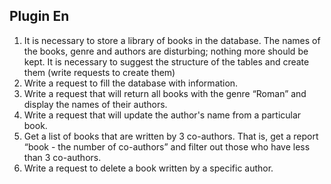 ## Plugin En
1.  It is necessary to store a library of books in the database. The names of the books, genre and authors are disturbing; nothing more should be kept. It is necessary to suggest the structure of the tables and create them (write requests to create them)
2. Write a request to fill the database with information.
3. Write a request that will return all books with the genre “Roman” and display the names of their authors.
4. Write a request that will update the author's name from a particular book.
5. Get a list of books that are written by 3 co-authors. That is, get a report “book - the number of co-authors” and filter out those who have less than 3 co-authors.
6. Write a request to delete a book written by a specific author.
